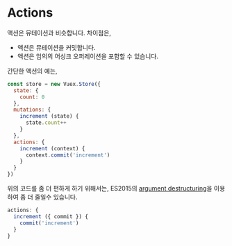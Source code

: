 # Actions 

액션은 뮤테이션과 비슷합니다. 차이점은,

* 액션은 뮤테이션을 커밋합니다.
* 액션은 임의의 어싱크 오퍼레이션을 포함할 수 있습니다.

간단한 액션의 예는,

```js
const store = new Vuex.Store({
  state: {
    count: 0
  },
  mutations: {
    increment (state) {
      state.count++
    }
  },
  actions: {
    increment (context) {
      context.commit('increment')
    }
  }
})
```

위의 코드를 좀 더 편하게 하기 위해서는, ES2015의 [argument destructuring](https://github.com/lukehoban/es6features#destructuring)을 이용하여 좀 더 줄일수 있습니다.

```js
actions: {
  increment ({ commit }) {
    commit('increment')
  }
}
```
